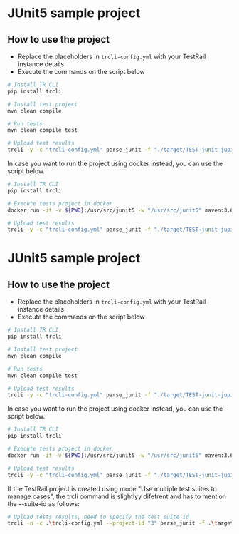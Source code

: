 # JUnit5 sample project

## How to use the project

- Replace the placeholders in `trcli-config.yml` with your TestRail instance details
- Execute the commands on the script below

```sh
# Install TR CLI
pip install trcli

# Install test project
mvn clean compile

# Run tests
mvn clean compile test

# Upload test results
trcli -y -c "trcli-config.yml" parse_junit -f "./target/TEST-junit-jupiter.xml"

```

In case you want to run the project using docker instead, you can use the script below.
```sh
# Install TR CLI
pip install trcli

# Execute tests project in docker
docker run -it -v ${PWD}:/usr/src/junit5 -w "/usr/src/junit5" maven:3.6.3-jdk-11-openj9 mvn clean compile test

# Upload test results
trcli -y -c "trcli-config.yml" parse_junit -f "./target/TEST-junit-jupiter.xml"

```

# JUnit5 sample project

## How to use the project

- Replace the placeholders in `trcli-config.yml` with your TestRail instance details
- Execute the commands on the script below

```sh
# Install TR CLI
pip install trcli

# Install test project
mvn clean compile

# Run tests
mvn clean compile test

# Upload test results
trcli -y -c "trcli-config.yml" parse_junit -f "./target/TEST-junit-jupiter.xml"

```

In case you want to run the project using docker instead, you can use the script below.
```sh
# Install TR CLI
pip install trcli

# Execute tests project in docker
docker run -it -v ${PWD}:/usr/src/junit5 -w "/usr/src/junit5" maven:3.6.3-jdk-11-openj9 mvn clean compile test

# Upload test results
trcli -y -c "trcli-config.yml" parse_junit -f "./target/TEST-junit-jupiter.xml"

```

If the TestRail project is created using mode "Use multiple test suites to manage cases", the trcli command is slightlyy difefrent and has to mention the --suite-id as follows:

```sh
# Upload tests results, need to specify the test suite id
trcli -n -c .\trcli-config.yml --project-id "3" parse_junit -f .\target\TEST-junit-jupiter.xml --case-matcher "property" --suite-id "10" --milestone-id "7" --run-id "36"

```